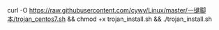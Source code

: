 curl -O https://raw.githubusercontent.com/cywy/Linux/master/一键脚本/trojan_centos7.sh && chmod +x trojan_install.sh && ./trojan_install.sh
